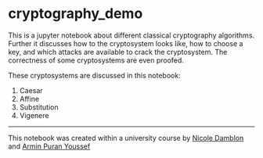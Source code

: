# cryptography_demo

This is a jupyter notebook about different classical cryptography algorithms. Further it discusses how to the cryptosystem looks like, how to choose a key, and which attacks are available to crack the cryptosystem. The correctness of some cryptosystems are even proofed.

These cryptosystems are discussed in this notebook:
1. Caesar 
2. Affine
3. Substitution
4. Vigenere



---
This notebook was created within a university course by [Nicole Damblon](https://github.com/DmblnNicole) and [Armin Puran Youssef](https://github.com/Space-Dream-42)